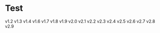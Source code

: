 # Test 
  v1.2
  v1.3
  v1.4
  v1.6
  v1.7
  v1.8
  v1.9
  v2.0
  v2.1
  v2.2
  v2.3
  v2.4
  v2.5
  v2.6
  v2.7
  v2.8
  v2.9
